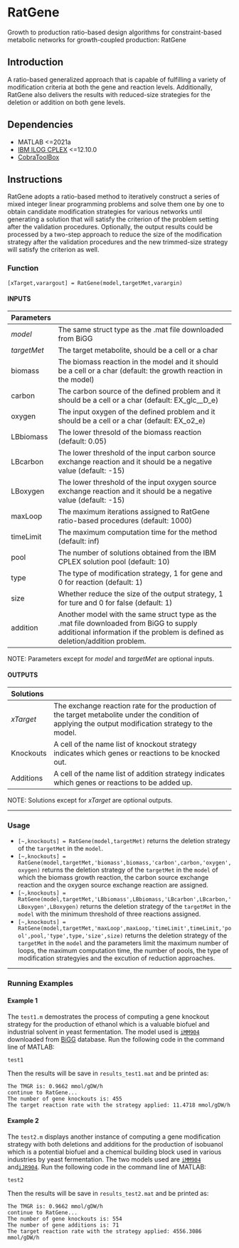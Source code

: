 # RatGene

Growth to production ratio-based design algorithms for constraint-based metabolic networks for growth-coupled production: RatGene


## Introduction

A ratio-based generalized approach that is capable of fulfilling a variety of modification criteria at both the gene and reaction levels. Additionally, RatGene also delivers the results with reduced-size strategies for the deletion or addition on both gene levels.


## Dependencies

+ MATLAB <=2021a
+ [IBM ILOG CPLEX](https://www.ibm.com/docs/en/icos/12.10.0?topic=SSSA5P_12.10.0/ilog.odms.studio.help/Optimization_Studio/topics/COS_home.htm) <=12.10.0
+ [CobraToolBox](https://opencobra.github.io/cobratoolbox/stable/index.html)

## Instructions

RatGene adopts a ratio-based method to iteratively construct a series of mixed integer linear programming problems and solve them one by one to obtain candidate modification strategies for various networks until generating a solution that will satisfy the criterion of the problem setting after the validation procedures. Optionally, the output results could be processed by a two-step approach to reduce the size of the modification strategy after the validation procedures and the new trimmed-size strategy will satisfy the criterion as well.

### Function

```
[xTarget,varargout] = RatGene(model,targetMet,varargin)
```
#### INPUTS
   |Parameters| |
   |:---|:---|
   |*model*|      The same struct type as the .mat file downloaded from BiGG|  
   |*targetMet*|  The target metabolite, should be a cell or a char|  
   |biomass|    The biomass reaction in the model and it should be a cell or a char (default: the growth reaction in the model)|  
   |carbon|     The carbon source of the defined problem and it should be a cell or a char (default: EX_glc__D_e)|  
   |oxygen|     The input oxygen of the defined problem and it should be a cell or a char (default: EX_o2_e)|  
   |LBbiomass|  The lower thresold of the biomass reaction (default: 0.05)|  
   |LBcarbon|   The lower threshold of the input carbon source exchange reaction and it should be a negative value (default: -15)|  
   |LBoxygen|   The lower threshold of the input oxygen source exchange reaction and it should be a negative value (default: -15)|  
   |maxLoop|    The maximum iterations assigned to RatGene ratio-based procedures (default: 1000)|  
   |timeLimit|  The maximum computation time for the method (default: inf)|  
   |pool|       The number of solutions obtained from the IBM CPLEX         solution pool (default: 10)|        
   |type|       The type of modification strategy, 1 for gene and 0 for reaction (default: 1)|   
   |size|       Whether reduce the size of the output strategy, 1 for ture and 0 for false (default: 1)|   
   |addition|   Another model with the same struct type as the .mat file downloaded from BiGG to supply additional information if the problem is defined as deletion/addition problem.| 
 
NOTE: Parameters except for *model* and *targetMet* are optional inputs.    

#### OUTPUTS
   |Solutions| |
   |:---|:---|
   |*xTarget*|   The exchange reaction rate for the production of the target metabolite under the condition of applying the output modification strategy to the model.|  
   |Knockouts|  A cell of the name list of knockout strategy indicates which genes or reactions to be knocked out.|  
   |Additions|  A cell of the name list of addition strategy indicates which genes or reactions to be added up.|
  
NOTE: Solutions except for *xTarget* are optional outputs.
  
***
### Usage
+ `[~,knockouts] = RatGene(model,targetMet)` returns the deletion strategy of the `targetMet` in the `model`.
+ `[~,knockouts] = RatGene(model,targetMet,'biomass',biomass,'carbon',carbon,'oxygen',oxygen)` returns the deletion strategy of the `targetMet` in the `model` of which the biomass growth reaction, the carbon source exchange reaction and the oxygen source exchange reaction are assigned.
+ `[~,knockouts] = RatGene(model,targetMet,'LBbiomass',LBbiomass,'LBcarbon',LBcarbon,'LBoxygen',LBoxygen)` returns the deletion strategy of the `targetMet` in the `model` with the minimum threshold of three reactions assigned.
+ `[~,knockouts] = RatGene(model,targetMet,'maxLoop',maxLoop,'timeLimit',timeLimit,'pool',pool,'type',type,'size',size)` returns the deletion strategy of the `targetMet` in the `model` and the parameters limit the maximum number of loops, the maximum computation time, the number of pools, the type of modification strategyies and the excution of reduction approaches.



***
### Running Examples
#### Example 1
The `test1.m` demostrates the process of computing a gene knockout strategy for the production of ethanol which is a valuable biofuel and industrial solvent in yeast fermentation. The model used is [`iMM904`](http://bigg.ucsd.edu/models/iMM904) downloaded from [BiGG](http://bigg.ucsd.edu/) database. Run the following code in the command line of MATLAB:
```
test1
```
Then the results will be save in `results_test1.mat` and be printed as:
```
The TMGR is: 0.9662 mmol/gDW/h 
continue to RatGene...
The number of gene knockouts is: 455 
The target reaction rate with the strategy applied: 11.4718 mmol/gDW/h 
```
#### Example 2
The `test2.m` displays another instance of computing a gene modification strategy with both deletions and additions for the production of isobuanol which is a potential biofuel and a chemical building block used in various industries by yeast fermentation. The two models used are [`iMM904`](http://bigg.ucsd.edu/models/iMM904) and[`iJR904`](http://bigg.ucsd.edu/models/iJR904). Run the following code in the command line of MATLAB:
```
test2
```
Then the results will be save in `results_test2.mat` and be printed as:
```
The TMGR is: 0.9662 mmol/gDW/h 
continue to RatGene...
The number of gene knockouts is: 554  
The number of gene additions is: 71
The target reaction rate with the strategy applied: 4556.3086 mmol/gDW/h 
```